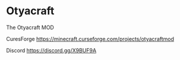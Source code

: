 # Otyacraft
The Otyacraft MOD

CuresForge
https://minecraft.curseforge.com/projects/otyacraftmod

Discord
https://discord.gg/X9BUF9A
